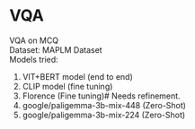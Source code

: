 # VQA
VQA on MCQ \
Dataset: MAPLM Dataset \
Models tried: 
  1. VIT+BERT model (end to end)
  2. CLIP model (fine tuning)
  3. Florence (Fine tuning)# Needs refinement.
  4. google/paligemma-3b-mix-448 (Zero-Shot)
  5. google/paligemma-3b-mix-224 (Zero-Shot)
